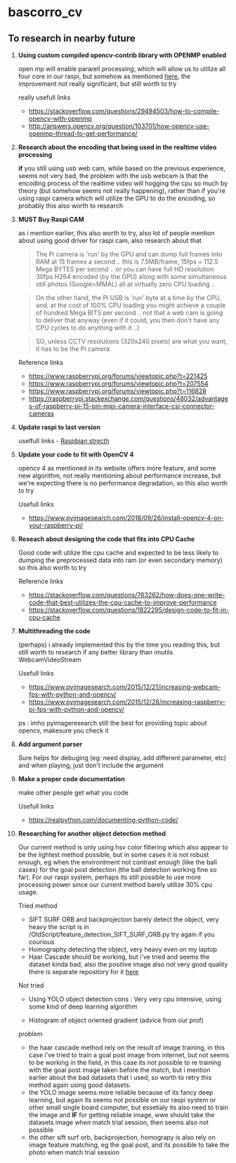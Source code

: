 # bascorro_cv

## To research in nearby future

1. **Using custom compiled opencv-contrib library with OPENMP enabled**

    open mp will enable pararell processing, which will allow us to utilize all four core in our raspi,
    but somehow as mentioned [here](https://stackoverflow.com/questions/37337828/openmp-how-to-use-all-available-cpu-to-improve-performance), the improvement not really significant, but still worth to try

      really usefull links
      - https://stackoverflow.com/questions/29494503/how-to-compile-opencv-with-openmp
      - http://answers.opencv.org/question/103701/how-opencv-use-openmp-thread-to-get-performance/
    
2. **Research about the encoding that being used in the realtime video processing**

    **if** you still using usb web cam, while based on the previous experience, seems not very bad, the problem with the usb webcam is that the encoding process of the realtime video will hogging the cpu so much by theory (but somehow seems not really happening), rather than if you're using raspi camera which will utilize the GPU to do the encoding, so probably this also worth to research


3. **MUST Buy Raspi CAM**

    as i mention earlier, this also worth to try, also lot of people mention about using good driver for raspi cam, also research about that

    >The Pi camera is 'run' by the GPU and can dump full frames into RAM at 15 frames a second .. this is 7.5MB/frame, 15fps = 112.5 Mega BYTES per second .. or you can have full HD resolution 30fps H264 encoded (by the GPU) along with some simultaneous still photos (Google>MMAL) all at virtually zero CPU loading ..
    
    >On the other hand, the Pi USB is 'run' byte at a time by the CPU, and, at the cost of 100% CPU loading you might achieve a couple of hundred Mega BITS per second .. not that a web cam is going to deliver that anyway (even if it could, you then don't have any CPU cycles to do anything with it ..)
    
    >SO, unless CCTV resolutions (320x240 pixels) are what you want, it has to be the Pi camera.

      Reference links
      - https://www.raspberrypi.org/forums/viewtopic.php?t=221425
      - https://www.raspberrypi.org/forums/viewtopic.php?t=207554
      - https://www.raspberrypi.org/forums/viewtopic.php?t=116828
      - https://raspberrypi.stackexchange.com/questions/48032/advantages-of-raspberry-pi-15-pin-mipi-camera-interface-csi-connector-cameras

4. **Update raspi to last version**

      uselfull links 
        - [Raspbian strecth](https://www.raspberrypi.org/blog/raspbian-stretch/)
    

5. **Update your code to fit with OpenCV 4**

    opencv 4 as mentioned in its website offers more feature, and some new algorithm, not really mentioning about performance increase, but we're expecting there is no performance degradation, so this also worth to try

      Usefull links 
      - https://www.pyimagesearch.com/2018/09/26/install-opencv-4-on-your-raspberry-pi/

6. **Reseach about designing the code that fits into CPU Cache**

    Good code will utilize the cpu cache and expected to be less likely to dumping the preprocessed data into ram (or even secondary memory)
    so this also worth to try

      Reference links
      - https://stackoverflow.com/questions/763262/how-does-one-write-code-that-best-utilizes-the-cpu-cache-to-improve-performance
      - https://stackoverflow.com/questions/1822295/design-code-to-fit-in-cpu-cache

  
7. **Multithreading the code**
 
     (perhaps) i already implemented this by the time you reading this, but still worth to research if any better library than imutils WebcamVideoStream
     
      Usefull links
      - https://www.pyimagesearch.com/2015/12/21/increasing-webcam-fps-with-python-and-opencv/
      - https://www.pyimagesearch.com/2015/12/28/increasing-raspberry-pi-fps-with-python-and-opencv/

      ps : imho pyimageresearch still the best for providing topic about opencv, makesure you check it 

  
8. **Add argument parser**

    Sure helps for debuging (eg: need display, add different parameter, etc) and when playing, just don't include the argument 
    
9. **Make a proper code documentation**

    make other people get what you code
    
    Usefull links
    - https://realpython.com/documenting-python-code/
    
10. **Researching for another object detection method**
    
    Our current method is only using hsv color filtering which also appear to be the lightest method possible, but in some cases it is not robust enough, eg when the environtment not contrast enough (like the ball cases) for the goal post detection (the ball detection working fine so far). For our raspi system, perhaps its still possible to use more processing power since our current method barely utilize 30% cpu usage.
    
    Tried method
    - SIFT SURF ORB and backprojection
        barely detect the object, very heavy
        the script is in /OldScript/feature_detection_SIFT_SURF_ORB.py
        try again if you courious
    - Homography
        detecting the object, very heavy even on my laptop
    - Haar Cascade
        should be working, but i've tried and seems the dataset kinda bad, also the positive image also not very good quality 
        there is separate repository for it [here](https://github.com/luqmansen/HaarCascadeImageTraining)
     
     Not tried
     - Using YOLO object detection
        cons :
            Very very cpu intensive, using some kind of deep learning algorithm
      
      - Histogram of object oriented gradient
        (advice from our prof)
        
     problem
     - the haar cascade method rely on the result of image training, in this case i've tried to train a goal post image from internet, but not seems to be working in the field, in this case its not possible to re training with the goal post image taken before the match, but i mention earlier about the bad datasets that i used, so worth to retry this method again using good datasets.
     - the YOLO image seems more reliable because of its fancy deep learning, but again its seems not possible on our raspi system or other small single board computer, but essetialy its also need to train the image and **IF** for getting reliable image, wwe should take the datasets image when match trial session, then seems also not possible
     - the other sift surf orb, backprojection, homograpy is also rely on image feature matching, eg the goal post, and its possible to take the photo when match trial session
